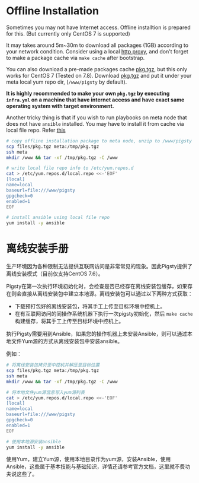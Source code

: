 # Offline Installation

Sometimes you may not have Internet access. Offline installtion is prepared for this. (But currently only CentOS 7 is supported)

It may takes around 5m~30m to download all packages (1GB) according to your network condition. Consider using a local [http proxy](group_vars/dev.yml), and don't forget to make a package cache via  `make cache` after bootstrap. 

You can also download a pre-made packages cache [pkg.tgz](https://github.com/Vonng/pigsty/releases/download/v0.3.0/pkg.tgz), but this only works for CentOS 7 (Tested on 7.8). Download [pkg.tgz](https://github.com/Vonng/pigsty/releases/download/v0.3.0/pkg.tgz) and put it under your meta local yum repo dir, (`/www/pigsty` by default).

**It is highly recommended to make your own `pkg.tgz` by executing `infra.yml` on a machine that have internet access and have exact same operating system with target environment.**

Another tricky thing is that if you wish to run playbooks on meta node that does not have `ansible` installed. You may have to install it from cache via local file repo. Refer [this](roles/repo/templates/bootstrap.sh.j2)

```bash
# copy offline installation package to meta node, unzip to /www/pigsty
scp files/pkg.tgz meta:/tmp/pkg.tgz
ssh meta
mkdir /www && tar -xf /tmp/pkg.tgz -C /www

# write local file repo info to /etc/yum.repos.d
cat > /etc/yum.repos.d/local.repo <<-'EOF'
[local]
name=local
baseurl=file:///www/pigsty
gpgcheck=0
enabled=1
EOF

# install ansible using local file repo
yum install -y ansible
```





# 离线安装手册

生产环境因为各种限制无法提供互联网访问是非常常见的现象。因此Pigsty提供了离线安装模式（目前仅支持CentOS 7.6）。

Pigsty在第一次执行环境初始化时，会检查是否已经存在离线安装包缓存，如果存在则会直接从离线安装包中建立本地源。离线安装包可以通过以下两种方式获取：

* 下载预打包好的离线安装包，将其手工上传至目标环境中控机上。
* 在有互联网访问的同操作系统机器下执行一次pigsty初始化，然后 `make cache` 构建缓存，将其手工上传至目标环境中控机上。

执行Pigsty需要用到Ansible，如果您的操作机器上未安装Ansible，则可以通过本地文件Yum源的方式从离线安装包中安装ansible。

例如：

```bash
# 将离线安装包拷贝至中控机并解压至目标位置
scp files/pkg.tgz meta:/tmp/pkg.tgz
ssh meta
mkdir /www && tar -xf /tmp/pkg.tgz -C /www

# 将本地文件yum源信息写入yum源列表
cat > /etc/yum.repos.d/local.repo <<-'EOF'
[local]
name=local
baseurl=file:///www/pigsty
gpgcheck=0
enabled=1
EOF

# 使用本地源安装ansible
yum install -y ansible
```

使用Yum，建立Yum源，使用本地目录作为yum源，安装Ansible，使用Ansible，这些属于基本技能与基础知识，详情还请参考官方文档，这里就不费功夫说这些了。

